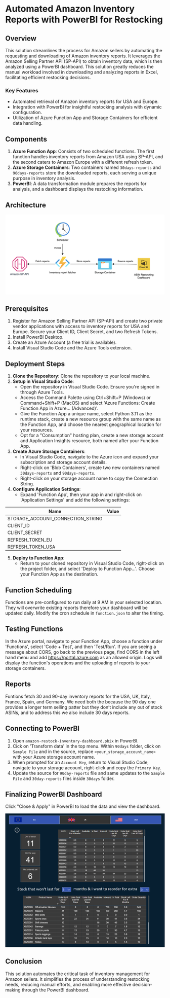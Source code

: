 # Automated Amazon Inventory Reports with PowerBI for Restocking

## Overview
This solution streamlines the process for Amazon sellers by automating the requesting and downloading of Amazon inventory reports. It leverages the Amazon Selling Partner API (SP-API) to obtain inventory data, which is then analyzed using a PowerBI dashboard. This solution greatly reduces the manual workload involved in downloading and analyzing reports in Excel, facilitating efficient restocking decisions.

### Key Features
- Automated retrieval of Amazon inventory reports for USA and Europe.
- Integration with PowerBI for insightful restocking analysis with dynamic configuration.
- Utilization of Azure Function App and Storage Containers for efficient data handling.

## Components
1. **Azure Function App**: Consists of two scheduled functions. The first function handles inventory reports from Amazon USA using SP-API, and the second caters to Amazon Europe with a different refresh token.
2. **Azure Storage Containers**: Two containers named `30days-reports` and `90days-reports` store the downloaded reports, each serving a unique purpose in inventory analysis.
3. **PowerBI**: A data transformation module prepares the reports for analysis, and a dashboard displays the restocking information.

## Architecture
![Architecture Diagram](architecture.png)

## Prerequisites
1. Register for Amazon Selling Partner API (SP-API) and create two private vendor applications with access to inventory reports for USA and Europe. Secure your Client ID, Client Secret, and two Refresh Tokens.
2. Install PowerBI Desktop.
3. Create an Azure Account (a free trial is available).
4. Install Visual Studio Code and the Azure Tools extension.

## Deployment Steps
1. **Clone the Repository**: Clone the repository to your local machine.
2. **Setup in Visual Studio Code**:
   - Open the repository in Visual Studio Code. Ensure you're signed in through Azure Tools.
   - Access the Command Palette using Ctrl+Shift+P (Windows) or Command+Shift+P (MacOS) and select 'Azure Functions: Create Function App in Azure… (Advanced)'. 
   - Give the Function App a unique name, select Python 3.11 as the runtime stack, create a new resource group with the same name as the Function App, and choose the nearest geographical location for your resources.
   - Opt for a "Consumption" hosting plan, create a new storage account and Application Insights resource, both named after your Function App.
3. **Create Azure Storage Containers**:
   - In Visual Studio Code, navigate to the Azure icon and expand your subscription and storage account details.
   - Right-click on 'Blob Containers', create two new containers named `30days-reports` and `90days-reports`.
   - Right-click on your storage account name to copy the Connection String.
4. **Configure Application Settings**:
   - Expand 'Function App', then your app in and right-click on 'Application Settings' and add the following settings:

| Name | Value |
| ------ | ------ |
| STORAGE_ACCOUNT_CONNECTION_STRING | <your connection string> |
| CLIENT_ID | <client id from prerequisites> |
| CLIENT_SECRET | <client secret from prerequisites> |
| REFRESH_TOKEN_EU | <refresh token for Europe> |
| REFRESH_TOKEN_USA | <refresh token for USA> |

5. **Deploy to Function App**:
   - Return to your cloned repository in Visual Studio Code, right-click on the project folder, and select 'Deploy to Function App…'. Choose your Function App as the destination.

## Function Scheduling
Functions are pre-configured to run daily at 9 AM in your selected location. They will overwrite existing reports therefore your dashboard will be updated daily. Modify the cron schedule in `function.json` to alter the timing.

## Testing Functions
In the Azure portal, navigate to your Function App, choose a function under 'Functions', select 'Code + Test', and then 'Test/Run'. If you are seeing a message about CORS, go back to the previous page, find CORS in the left hand menu and add https://portal.azure.com as an allowed origin. Logs will display the function's operations and the uploading of reports to your storage containers.

## Reports
Funtions fetch 30 and 90-day inventory reports for the USA, UK, Italy, France, Spain, and Germany. We need both the because the 90 day one provides a longer term selling patter but they don’t include any out of stock ASINs, and to address this we also include 30 days reports.

## Connecting to PowerBI
1. Open `amazon-restock-inventory-dashboard.pbix` in PowerBI.
2. Cick on 'Transform data' in the top menu. Within `90days` folder, click on `Sample File` and in the source, replace `<your_storage_account_name>` with your Azure storage account name.
3. When prompted for an `Account Key`, return to Visual Studio Code, navigate to your storage account, right-click and copy the `Primary Key`.
4. Update the source for `90day-reports` file and same updates to the `Sample File` and `30day-reports` files inside `30days` folder.

## Finalizing PowerBI Dashboard
Click "Close & Apply" in PowerBI to load the data and view the dashboard.

![Architecture Diagram](amazon-restocking-dashboard.png)

## Conclusion
This solution automates the critical task of inventory management for Amazon sellers. It simplifies the process of understanding restocking needs, reducing manual efforts, and enabling more effective decision-making through the PowerBI dashboard.
